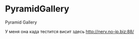PyramidGallery
==============

Pyramid Gallery

У меня она када тестится висит здесь http://nerv.no-ip.biz:88/
